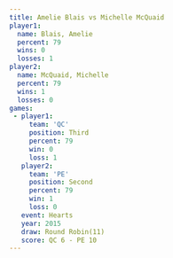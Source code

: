 ```yaml
---
title: Amelie Blais vs Michelle McQuaid
player1:                 
  name: Blais, Amelie    
  percent: 79            
  wins: 0                
  losses: 1              
player2:                 
  name: McQuaid, Michelle
  percent: 79            
  wins: 1                
  losses: 0              
games:
 - player1:         
     team: 'QC'     
     position: Third
     percent: 79    
     win: 0         
     loss: 1        
   player2:          
     team: 'PE'      
     position: Second
     percent: 79     
     win: 1          
     loss: 0         
   event: Hearts        
   year: 2015           
   draw: Round Robin(11)
   score: QC 6 - PE 10  
---
```


